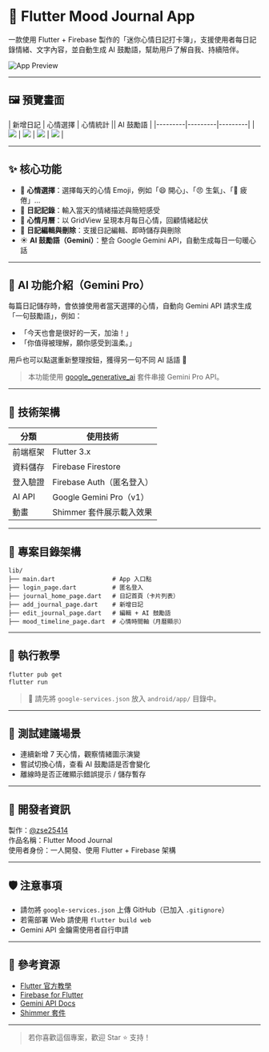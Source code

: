# 🌈 Flutter Mood Journal App

一款使用 Flutter + Firebase 製作的「迷你心情日記打卡簿」，支援使用者每日記錄情緒、文字內容，並自動生成 AI 鼓勵語，幫助用戶了解自我、持續陪伴。

![App Preview](./flutter_mood_journal_banner.png)

---

## 🖼️ 預覽畫面

| 新增日記 | 心情選擇 | 心情統計 || AI 鼓勵語 |
|---------|---------|---------| 
| ![](screenshots/new.png) | ![](screenshots/mood.png) | ![](screenshots/chart.png) | ![](screenshots/ai.png) |

---

## ✨ 核心功能

- 🧠 **心情選擇**：選擇每天的心情 Emoji，例如「😄 開心」、「😠 生氣」、「🥱 疲倦」…
- 📓 **日記記錄**：輸入當天的情緒描述與簡短感受
- 📅 **心情月曆**：以 GridView 呈現本月每日心情，回顧情緒起伏
- 🔄 **日記編輯與刪除**：支援日記編輯、即時儲存與刪除
- ☀️ **AI 鼓勵語（Gemini）**：整合 Google Gemini API，自動生成每日一句暖心話

---

## 🤖 AI 功能介紹（Gemini Pro）

每篇日記儲存時，會依據使用者當天選擇的心情，自動向 Gemini API 請求生成「一句鼓勵語」，例如：

- 「今天也會是很好的一天，加油！」
- 「你值得被理解，願你感受到溫柔。」

用戶也可以點選重新整理按鈕，獲得另一句不同 AI 話語 🌟

> 本功能使用 [google_generative_ai](https://pub.dev/packages/google_generative_ai) 套件串接 Gemini Pro API。

---

## 🔧 技術架構

| 分類 | 使用技術 |
|------|------------|
| 前端框架 | Flutter 3.x |
| 資料儲存 | Firebase Firestore |
| 登入驗證 | Firebase Auth（匿名登入）|
| AI API | Google Gemini Pro（v1）|
| 動畫 | Shimmer 套件展示載入效果 |

---

## 📁 專案目錄架構

```
lib/
├── main.dart                # App 入口點
├── login_page.dart          # 匿名登入
├── journal_home_page.dart   # 日記首頁（卡片列表）
├── add_journal_page.dart    # 新增日記
├── edit_journal_page.dart   # 編輯 + AI 鼓勵語
├── mood_timeline_page.dart  # 心情時間軸（月曆顯示）
```

---

## 🚀 執行教學

```bash
flutter pub get
flutter run
```

> 📍 請先將 `google-services.json` 放入 `android/app/` 目錄中。

---

## 🧪 測試建議場景

- 連續新增 7 天心情，觀察情緒圖示演變
- 嘗試切換心情，查看 AI 鼓勵語是否會變化
- 離線時是否正確顯示錯誤提示 / 儲存暫存

---

## 🙌 開發者資訊

製作：[@zse25414](https://github.com/zse25414)  
作品名稱：Flutter Mood Journal  
使用者身份：一人開發、使用 Flutter + Firebase 架構

---

## 🛡️ 注意事項

- 請勿將 `google-services.json` 上傳 GitHub（已加入 `.gitignore`）
- 若需部署 Web 請使用 `flutter build web`
- Gemini API 金鑰需使用者自行申請

---

## 📎 參考資源

- [Flutter 官方教學](https://docs.flutter.dev)
- [Firebase for Flutter](https://firebase.flutter.dev)
- [Gemini API Docs](https://ai.google.dev)
- [Shimmer 套件](https://pub.dev/packages/shimmer)

---

> 若你喜歡這個專案，歡迎 Star ⭐ 支持！

